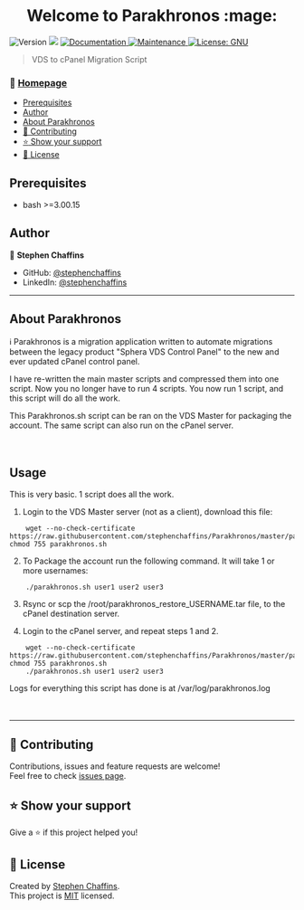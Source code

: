 <h1 align="center">Welcome to Parakhronos :mage: </h1>
<p>
  <img alt="Version" src="https://img.shields.io/badge/version-1.5-blue.svg?cacheSeconds=2592000" />
  <img src="https://img.shields.io/badge/bash-%3E%3D3.00.15-blue.svg" />
  <a href="https://github.com/stephenchaffins/Parakhronos#readme" target="_blank">
    <img alt="Documentation" src="https://img.shields.io/badge/documentation-yes-brightgreen.svg" />
  </a>
  <a href="https://github.com/stephenchaffins/Parakhronos/graphs/commit-activity" target="_blank">
    <img alt="Maintenance" src="https://img.shields.io/badge/Maintained%3F-yes-green.svg" />
  </a>
  <a href="https://github.com/stephenchaffins/Parakhronos/blob/master/LICENSE" target="_blank">
    <img alt="License: GNU" src="https://img.shields.io/github/license/stephenchaffins/Parakhronos" />
  </a>
</p>

> VDS to cPanel Migration Script

### :house_with_garden: [Homepage](https://github.com/stephenchaffins/Parakhronos)

<!-- TOC START min:1 max:3 link:true asterisk:true update:true -->
  * [Prerequisites](#prerequisites)
  * [Author](#author)
  * [About Parakhronos](#about-parakhronos)
  * [:handshake: Contributing](#handshake-contributing)
  * [:star: Show your support](#show-your-support)
  * [:pencil:	 License](#pencil-license)
<!-- TOC END -->



## Prerequisites

- bash >=3.00.15

## Author

:bust_in_silhouette: **Stephen Chaffins**

* GitHub: [@stephenchaffins](https://github.com/stephenchaffins)
* LinkedIn: [@stephenchaffins](https://linkedin.com/in/stephen-chaffins-39412760)

***

## About Parakhronos

:information_source: Parakhronos is a migration application written to automate migrations between the legacy product "Sphera VDS Control Panel" to the new and ever updated cPanel control panel.

I have re-written the main master scripts and compressed them into one script. Now you no longer have to run 4 scripts. You now run 1 script, and this script will do all the work.

This Parakhronos.sh script can be ran on the VDS Master for packaging the account. The same script can also run on the cPanel server.
<br /><br /><br />

## Usage

This is very basic. 1 script does all the work.


1. Login to the VDS Master server (not as a client), download this file:
```
    wget --no-check-certificate https://raw.githubusercontent.com/stephenchaffins/Parakhronos/master/parakhronos.sh; chmod 755 parakhronos.sh
```
2. To Package the account run the following command. It will take 1 or more usernames:
```
    ./parakhronos.sh user1 user2 user3
```
3. Rsync or scp the /root/parakhronos_restore_USERNAME.tar file, to the cPanel destination server.

4. Login to the cPanel server, and repeat steps 1 and 2.
```
    wget --no-check-certificate https://raw.githubusercontent.com/stephenchaffins/Parakhronos/master/parakhronos.sh; chmod 755 parakhronos.sh
    ./parakhronos.sh user1 user2 user3
```

Logs for everything this script has done is at /var/log/parakhronos.log
<br /><br /><br />


***
## :handshake: Contributing

Contributions, issues and feature requests are welcome!<br />Feel free to check [issues page](https://github.com/stephenchaffins/Parakhronos/issues).

## :star: Show your support

Give a ⭐️ if this project helped you!

## :pencil:	 License

Created by [Stephen Chaffins](https://github.com/stephenchaffins).<br />
This project is [MIT](https://github.com/stephenchaffins/Parakhronos/blob/master/LICENSE) licensed.
